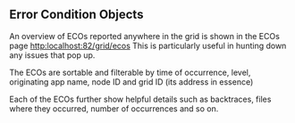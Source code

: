## Error Condition Objects

An overview of ECOs reported anywhere in the grid is shown in the ECOs page [http:localhost:82/grid/ecos](http:localhost:82/grid/ecos)
This is particularly useful in hunting down any issues that pop up.

The ECOs are sortable and filterable by time of occurrence, level, originating app name, node ID and grid ID (its address in essence)

Each of the ECOs further show helpful details such as backtraces, files where they occurred, number of occurrences and so on.